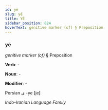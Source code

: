 ```yaml
---
id: yë
slug: yë
title: YË
sidebar_position: 824
hoverText: genitive marker (of) § Preposition
---
```


### yë

*genitive marker (of)* **§** Preposition

**Verb**: -

**Noun**: -

**Modifier**: -

Persian ی -ye [je]

*Indo-Iranian Language Family*
